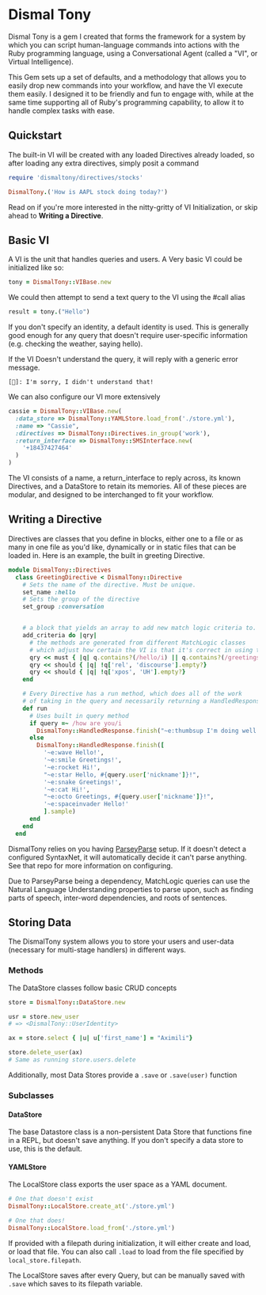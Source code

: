 # Dismal Tony

Dismal Tony is a gem I created that forms the framework for a system by which you can script human-language commands into actions with the Ruby programming language, using a Conversational Agent (called a "VI", or Virtual Intelligence). 

This Gem sets up a set of defaults, and a methodology that allows you to easily drop new commands into your workflow, and have the VI execute them easily. I designed it to be friendly and fun to engage with, while at the same time supporting all of Ruby's programming capability, to allow it to handle complex tasks with ease.


## Quickstart
The built-in VI will be created with any loaded Directives already loaded, so after loading any extra directives, simply posit a command
```ruby
require 'dismaltony/directives/stocks'

DismalTony.('How is AAPL stock doing today?')
```

Read on if you're more interested in the nitty-gritty of VI Initialization, or skip ahead to **Writing a Directive**.
## Basic VI
A VI is the unit that handles queries and users. A Very basic VI could be initialized like so:
```ruby
tony = DismalTony::VIBase.new
```
We could then attempt to send a text query to the VI using the #call alias
```ruby
result = tony.("Hello")
```
If you don't specify an identity, a default identity is used. This is generally good enough for any query that doesn't require user-specific information (e.g. checking the weather, saying hello).

If the VI Doesn't understand the query, it will reply with a generic error message.
```
[🙁]: I'm sorry, I didn't understand that!
```

We can also configure our VI more extensively

```ruby
cassie = DismalTony::VIBase.new(
  :data_store => DismalTony::YAMLStore.load_from('./store.yml'),
  :name => "Cassie",
  :directives => DismalTony::Directives.in_group('work'),
  :return_interface => DismalTony::SMSInterface.new(
    '+18437427464'
  )
)
```

The VI consists of a name, a return_interface to reply across, its known Directives, and a DataStore to retain its memories. All of these pieces are modular, and designed to be interchanged to fit your workflow. 

## Writing a Directive

Directives are classes that you define in blocks, either one to a file or as many in one file as you'd like, dynamically or in static files that can be loaded in. Here is an example, the built in greeting Directive.
```ruby
module DismalTony::Directives
  class GreetingDirective < DismalTony::Directive
    # Sets the name of the directive. Must be unique.
    set_name :hello
    # Sets the group of the directive
    set_group :conversation


    # a block that yields an array to add new match logic criteria to.
    add_criteria do |qry|
      # the methods are generated from different MatchLogic classes 
      # which adjust how certain the VI is that it's correct in using this Directive
      qry << must { |q| q.contains?(/hello/i) || q.contains?(/greetings/i) }
      qry << should { |q| !q['rel', 'discourse'].empty?}
      qry << should { |q| !q['xpos', 'UH'].empty?}
    end

    # Every Directive has a run method, which does all of the work
    # of taking in the query and necessarily returning a HandledResponse as a result.
    def run
      # Uses built in query method
      if query =~ /how are you/i
        DismalTony::HandledResponse.finish("~e:thumbsup I'm doing well!")
      else
        DismalTony::HandledResponse.finish([
          '~e:wave Hello!',
          '~e:smile Greetings!',
          '~e:rocket Hi!',
          "~e:star Hello, #{query.user['nickname']}!",
          '~e:snake Greetings!',
          '~e:cat Hi!',
          "~e:octo Greetings, #{query.user['nickname']}!",
          '~e:spaceinvader Hello!'
          ].sample)
      end
    end
  end
```

DismalTony relies on you having [ParseyParse](http://github.com/jtp184/parseyparse) setup. If it doesn't detect a configured SyntaxNet, it will automatically decide it can't parse anything. See that repo for more information on configuring.

Due to ParseyParse being a dependency, MatchLogic queries can use the Natural Language Understanding properties to parse upon, such as finding parts of speech, inter-word dependencies, and roots of sentences.

## Storing Data
The DismalTony system allows you to store your users and user-data (necessary for multi-stage handlers) in different ways. 

### Methods
The DataStore classes follow basic CRUD concepts
```ruby
store = DismalTony::DataStore.new

usr = store.new_user
# => <DismalTony::UserIdentity>

ax = store.select { |u| u['first_name'] = "Aximili"}

store.delete_user(ax)
# Same as running store.users.delete
```
Additionally, most Data Stores provide a `.save` or `.save(user)` function 

### Subclasses

#### DataStore
The base Datastore class is a non-persistent Data Store that functions fine in a REPL, but doesn't save anything. If you don't specify a data store to use, this is the default.

#### YAMLStore
The LocalStore class exports the user space as a YAML document.
```ruby
# One that doesn't exist
DismalTony::LocalStore.create_at('./store.yml')

# One that does!
DismalTony::LocalStore.load_from('./store.yml')
```
If provided with a filepath during initialization, it will either create and load, or load that file. You can also call `.load` to load from the file specified by `local_store.filepath`.

The LocalStore saves after every Query, but can be manually saved with `.save` which saves to its filepath variable.
